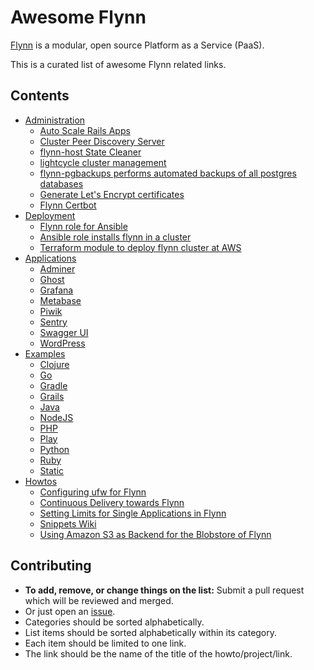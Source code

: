 
Awesome Flynn
=============

[Flynn](http://flynn.io/) is a modular, open source Platform as a Service (PaaS).

This is a curated list of awesome Flynn related links.

## Contents

- [Administration](#administration)
	- [Auto Scale Rails Apps](https://github.com/WriteCodeEveryday/flynn_auto_scale)
	- [Cluster Peer Discovery Server](https://github.com/flynn/flynn-discovery)
	- [flynn-host State Cleaner](https://gist.github.com/lmars/cfb46fe104d1c17be8f22acf41c907e9)
	- [lightcycle cluster management](https://github.com/greenfieldguild/lightcycle)
  - [flynn-pgbackups performs automated backups of all postgres databases](https://github.com/mattyr/flynn-pgbackups)
  - [Generate Let's Encrypt certificates](https://github.com/afgallo/flynn-ssl-cert)
  - [Flynn Certbot](https://github.com/nrempel/flynn-certbot)
- [Deployment](#deployment)
  - [Flynn role for Ansible](https://github.com/StalkingKillah/ansible-flynn)
  - [Ansible role installs flynn in a cluster](https://github.com/gracco/ansible-flynn)
  - [Terraform module to deploy flynn cluster at AWS](https://github.com/uktrade/terraform-module-flynn-cluster)
- [Applications](#applications)
	- [Adminer](https://github.com/philiplb/adminer-on-flynn)
	- [Ghost](https://github.com/flynn-examples/ghost-on-flynn)
	- [Grafana](https://github.com/philiplb/grafana-on-flynn)
	- [Metabase](https://github.com/por/metabase-flynn)
	- [Piwik](https://github.com/creativecoder/piwik-heroku)
	- [Sentry](https://github.com/flynn-examples/sentry-on-flynn)
	- [Swagger UI](https://github.com/philiplb/swagger-ui-on-flynn)
	- [WordPress](https://github.com/zomnium/flynn-wp)
- [Examples](#examples)
	- [Clojure](https://github.com/flynn-examples/clojure-flynn-example)
	- [Go](https://github.com/flynn-examples/go-flynn-example)
	- [Gradle](https://github.com/flynn-examples/gradle-flynn-example)
	- [Grails](https://github.com/flynn-examples/grails-flynn-example)
	- [Java](https://github.com/flynn-examples/java-flynn-example)
	- [NodeJS](https://github.com/flynn-examples/nodejs-flynn-example)
	- [PHP](https://github.com/flynn-examples/php-flynn-example)
	- [Play](https://github.com/flynn-examples/play-flynn-example)
	- [Python](https://github.com/flynn-examples/python-flynn-example)
	- [Ruby](https://github.com/flynn-examples/ruby-flynn-example)
	- [Static](https://github.com/flynn-examples/static-flynn-example)
- [Howtos](#howtos)
	- [Configuring ufw for Flynn](https://philiplb.de/flynn/2016/04/19/flynn-ufw/)
	- [Continuous Delivery towards Flynn](https://philiplb.de/flynn/2016/10/04/flynn-cd/)
	- [Setting Limits for Single Applications in Flynn](https://philiplb.de/flynn/2016/12/13/flynn-limits/)
	- [Snippets Wiki](http://wiki.leaky.org/Flynn)
	- [Using Amazon S3 as Backend for the Blobstore of Flynn](https://philiplb.de/flynn/2016/06/26/flynn-s3-blobstore/)

## Contributing

- **To add, remove, or change things on the list:** Submit a pull request which will be reviewed and merged.
- Or just open an [issue](https://github.com/philiplb/awesome-flynn/issues).
- Categories should be sorted alphabetically.
- List items should be sorted alphabetically within its category.
- Each item should be limited to one link.
- The link should be the name of the title of the howto/project/link.
